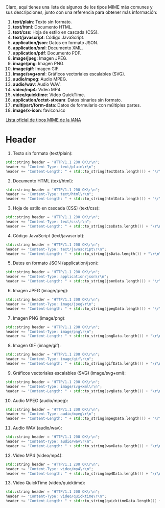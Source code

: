 Claro, aquí tienes una lista de algunos de los tipos MIME más comunes y sus descripciones, junto con una referencia para obtener más información:

1. **text/plain**: Texto sin formato.
2. **text/html**: Documento HTML.
3. **text/css**: Hoja de estilo en cascada (CSS).
4. **text/javascript**: Código JavaScript.
5. **application/json**: Datos en formato JSON.
6. **application/xml**: Documento XML.
7. **application/pdf**: Documento PDF.
8. **image/jpeg**: Imagen JPEG.
9. **image/png**: Imagen PNG.
10. **image/gif**: Imagen GIF.
11. **image/svg+xml**: Gráficos vectoriales escalables (SVG).
12. **audio/mpeg**: Audio MPEG.
13. **audio/wav**: Audio WAV.
14. **video/mp4**: Video MP4.
15. **video/quicktime**: Video QuickTime.
16. **application/octet-stream**: Datos binarios sin formato.
17. **multipart/form-data**: Datos de formulario con múltiples 
partes.
18. **image/x-icon**: favicon.ico

[Lista oficial de tipos MIME de la IANA](https://www.iana.org/assignments/media-types/media-types.xhtml)

# Header

1. Texto sin formato (text/plain):

```cpp
std::string header = "HTTP/1.1 200 OK\r\n";
header += "Content-Type: text/plain\r\n";
header += "Content-Length: " + std::to_string(textData.length()) + "\r\n\r\n";
```

2. Documento HTML (text/html):

```cpp
std::string header = "HTTP/1.1 200 OK\r\n";
header += "Content-Type: text/html\r\n";
header += "Content-Length: " + std::to_string(htmlData.length()) + "\r\n\r\n";
```

3. Hoja de estilo en cascada (CSS) (text/css):

```cpp
std::string header = "HTTP/1.1 200 OK\r\n";
header += "Content-Type: text/css\r\n";
header += "Content-Length: " + std::to_string(cssData.length()) + "\r\n\r\n";
```

4. Código JavaScript (text/javascript):

```cpp
std::string header = "HTTP/1.1 200 OK\r\n";
header += "Content-Type: text/javascript\r\n";
header += "Content-Length: " + std::to_string(jsData.length()) + "\r\n\r\n";
```

5. Datos en formato JSON (application/json):

```cpp
std::string header = "HTTP/1.1 200 OK\r\n";
header += "Content-Type: application/json\r\n";
header += "Content-Length: " + std::to_string(jsonData.length()) + "\r\n\r\n";
```

6. Imagen JPEG (image/jpeg):

```cpp
std::string header = "HTTP/1.1 200 OK\r\n";
header += "Content-Type: image/jpeg\r\n";
header += "Content-Length: " + std::to_string(jpegData.length()) + "\r\n\r\n";
```

7. Imagen PNG (image/png):

```cpp
std::string header = "HTTP/1.1 200 OK\r\n";
header += "Content-Type: image/png\r\n";
header += "Content-Length: " + std::to_string(pngData.length()) + "\r\n\r\n";
```

8. Imagen GIF (image/gif):

```cpp
std::string header = "HTTP/1.1 200 OK\r\n";
header += "Content-Type: image/gif\r\n";
header += "Content-Length: " + std::to_string(gifData.length()) + "\r\n\r\n";
```

9. Gráficos vectoriales escalables (SVG) (image/svg+xml):

```cpp
std::string header = "HTTP/1.1 200 OK\r\n";
header += "Content-Type: image/svg+xml\r\n";
header += "Content-Length: " + std::to_string(svgData.length()) + "\r\n\r\n";
```

10. Audio MPEG (audio/mpeg):

```cpp
std::string header = "HTTP/1.1 200 OK\r\n";
header += "Content-Type: audio/mpeg\r\n";
header += "Content-Length: " + std::to_string(mpegData.length()) + "\r\n\r\n";
```

11. Audio WAV (audio/wav):

```cpp
std::string header = "HTTP/1.1 200 OK\r\n";
header += "Content-Type: audio/wav\r\n";
header += "Content-Length: " + std::to_string(wavData.length()) + "\r\n\r\n";
```

12. Video MP4 (video/mp4):

```cpp
std::string header = "HTTP/1.1 200 OK\r\n";
header += "Content-Type: video/mp4\r\n";
header += "Content-Length: " + std::to_string(mp4Data.length()) + "\r\n\r\n";
```

13. Video QuickTime (video/quicktime):

```cpp
std::string header = "HTTP/1.1 200 OK\r\n";
header += "Content-Type: video/quicktime\r\n";
header += "Content-Length: " + std::to_string(quicktimeData.length()) + "\r\n\r\n";
```
